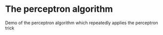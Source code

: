 # The perceptron algorithm
Demo of the perceptron algorithm which repeatedly applies the perceptron trick
